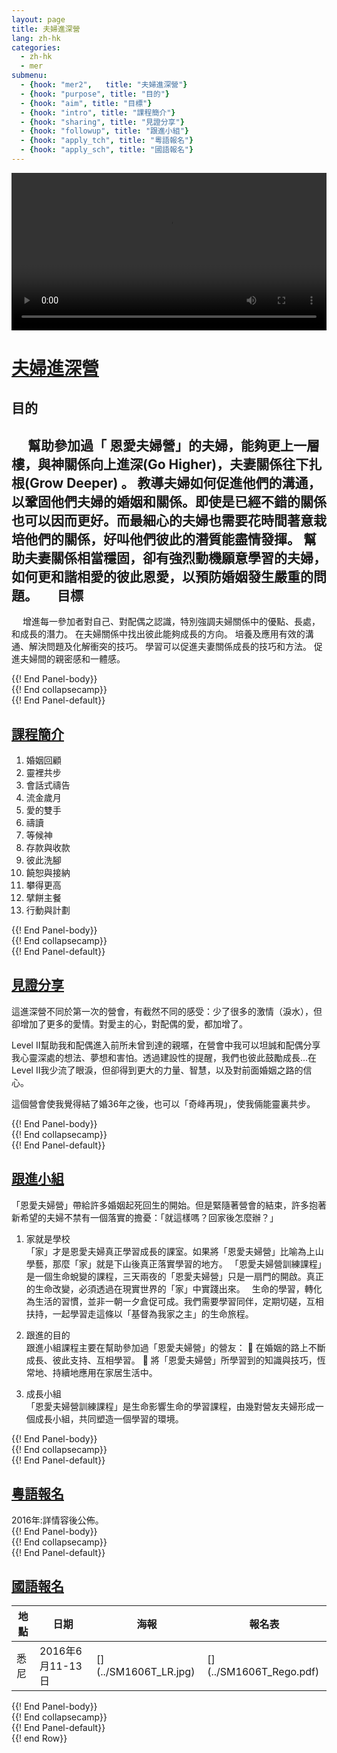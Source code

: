```yaml
---
layout: page
title: 夫婦進深營
lang: zh-hk
categories:
  - zh-hk
  - mer
submenu:
  - {hook: "mer2",   title: "夫婦進深營"}
  - {hook: "purpose", title: "目的"}
  - {hook: "aim", title: "目標"}
  - {hook: "intro", title: "課程簡介"}
  - {hook: "sharing", title: "見證分享"}
  - {hook: "followup", title: "跟進小組"}
  - {hook: "apply_tch", title: "粵語報名"}
  - {hook: "apply_sch", title: "國語報名"}
---
```

<div class="row">
<div class="col-md-10 col-centered">
<div class="flex-video ">
<video autoplay controls style="width:100%; height:auto">
<source src="{{site.baseurl}}/videos/MER2.mp4">
<source src="{{site.baseurl}}/videos/MER2.ogv">
<source src="{{site.baseurl}}/videos/MER2.webm">
</video>
</div>
</div>
</div>



<div class="row">
<div class="panel-group" id="m-panel">
<div class="panel panel-default">
<div class="panel-heading">
<div class="panel-title">
<a name="mer" data-toggle="collapse" data-parent="#m-panel"
href="#collapsemer2"><h1>
夫婦進深營</h1></a>
</div>
</div>
<div id="collapsemer2" class="collapse">
<div class="panel-body">

目的<a name="purpose">&nbsp;</a>
---
　
幫助參加過「 恩愛夫婦營」的夫婦，能夠更上一層樓，與神關係向上進深(Go
Higher)，夫妻關係往下扎根(Grow Deeper) 。
教導夫婦如何促進他們的溝通，以鞏固他們夫婦的婚姻和關係。即使是已經不錯的關係也可以因而更好。而最細心的夫婦也需要花時間著意栽培他們的關係，好叫他們彼此的潛質能盡情發揮。
幫助夫妻關係相當穩固，卻有強烈動機願意學習的夫婦，如何更和諧相愛的彼此恩愛，以預防婚姻發生嚴重的問題。
　
目標<a name="aim">&nbsp;</a>
---
　
增進每一參加者對自己、對配偶之認識，特別強調夫婦關係中的優點、長處，和成長的潛力。
在夫婦關係中找出彼此能夠成長的方向。
培養及應用有效的溝通、解決問題及化解衝突的技巧。
學習可以促進夫妻關係成長的技巧和方法。
促進夫婦間的親密感和一體感。

</div> {{! End Panel-body}}
</div> {{! End collapsecamp}}
</div> {{! End Panel-default}}
<div class="panel panel-default">
<div class="panel-heading">
<div class="panel-title">
<a name="intro" data-toggle="collapse" data-parent="#m-panel" href="#collapseintro"><h2>課程簡介</h2></a>
</div>
</div>
<div id="collapseintro" class="collapse">
<div class="panel-body">

1. 婚姻回顧
2. 靈裡共步
3. 會話式禱告
4. 流金歲月
5. 愛的雙手
6. 禱讀
7. 等候神
8. 存款與收款
9. 彼此洗腳
10. 饒恕與接納
11. 攀得更高
12. 擘餅主餐
13. 行動與計劃


</div> {{! End Panel-body}}
</div> {{! End collapsecamp}}
</div> {{! End Panel-default}}
<div class="panel panel-default">
<div class="panel-heading">
<div class="panel-title">
<a name="sharing" data-toggle="collapse" data-parent="#m-panel" href="#collapsesharing"><h2>見證分享</h2></a>
</div>
</div>
<div id="collapsesharing" class="collapse">
<div class="panel-body">

這進深營不同於第一次的營會，有截然不同的感受：少了很多的激情（淚水），但卻增加了更多的愛情。對愛主的心，對配偶的愛，都加增了。

Level II幫助我和配偶進入前所未曾到達的親暱，在營會中我可以坦誠和配偶分享我心靈深處的想法、夢想和害怕。透過建設性的提醒，我們也彼此鼓勵成長…在Level
II我少流了眼淚，但卻得到更大的力量、智慧，以及對前面婚姻之路的信心。

這個營會使我覺得結了婚36年之後，也可以「奇峰再現」，使我倆能靈裏共步。


</div> {{! End Panel-body}}
</div> {{! End collapsecamp}}
</div> {{! End Panel-default}}
<div class="panel panel-default">
<div class="panel-heading">
<div class="panel-title">
<a name="followup" data-toggle="collapse" data-parent="#m-panel" href="#collapsefollowup"><h2>跟進小組</h2></a>
</div>
</div>
<div id="collapsefollowup" class="collapse">
<div class="panel-body">

「恩愛夫婦營」帶給許多婚姻起死回生的開始。但是緊隨著營會的結束，許多抱著新希望的夫婦不禁有一個落實的擔憂：「就這樣嗎？回家後怎麼辦？」  

1. 家就是學校  
「家」才是恩愛夫婦真正學習成長的課室。如果將「恩愛夫婦營」比喻為上山學藝，那麼「家」就是下山後真正落實學習的地方。
「恩愛夫婦營訓練課程」是一個生命蛻變的課程，三天兩夜的「恩愛夫婦營」只是一扇門的開啟。真正的生命改變，必須透過在現實世界的「家」中實踐出來。　
生命的學習，轉化為生活的習慣，並非一朝一夕倉促可成。我們需要學習同伴，定期切磋，互相扶持，一起學習走這條以「基督為我家之主」的生命旅程。

2. 跟進的目的  
跟進小組課程主要在幫助參加過「恩愛夫婦營」的營友：
 在婚姻的路上不斷成長、彼此支持、互相學習。
 將「恩愛夫婦營」所學習到的知識與技巧，恆常地、持續地應用在家居生活中。

3. 成長小組    
「恩愛夫婦營訓練課程」是生命影響生命的學習課程，由幾對營友夫婦形成一個成長小組，共同塑造一個學習的環境。

</div> {{! End Panel-body}}
</div> {{! End collapsecamp}}
</div> {{! End Panel-default}}

<div class="panel panel-default">
<div class="panel-heading">
<div class="panel-title">
<a name="apply_tch" data-toggle="collapse" data-parent="#m-panel" href="#collapseapply_tch"><h2>粵語報名</h2></a>
</div>
</div>
<div id="collapseapply_tch" class="collapse">
<div class="panel-body">
2016年:詳情容後公佈。
</div> {{! End Panel-body}}
</div> {{! End collapsecamp}}
</div> {{! End Panel-default}}
<div class="panel panel-default">
<div class="panel-heading">
<div class="panel-title">
<a name="apply_sch" data-toggle="collapse" data-parent="#m-panel" href="#collapseapply_sch"><h2>國語報名</h2></a>
</div>
</div>
<div id="collapseapply_sch" class="collapse">
<div class="panel-body">
<table class="table">
<thead>
<tr>
<th>地點</th><th>日期</th><th>海報</th><th>報名表</th>
<tr>
<tbody>
<tr><td>悉尼</td><td>2016年6月11-13日</td><td>
[<span class="glyphicon glyphicon-picture"></span>](../SM1606T_LR.jpg)
</td><td>
[<span class="glyphicon
glyphicon-download-alt"></span>](../SM1606T_Rego.pdf)
</td></tr>
</tbody>
</thead>
</table>
</div> {{! End Panel-body}}
</div> {{! End collapsecamp}}
</div> {{! End Panel-default}}

</div> {{! end Row}}
